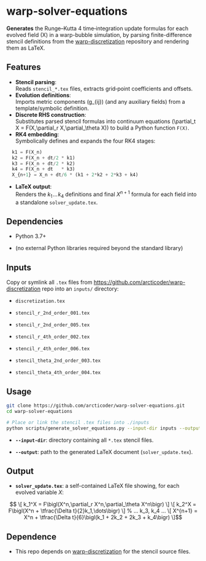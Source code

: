 # warp-solver-equations

**Generates** the Runge–Kutta 4 time‐integration update formulas for each evolved field \(X\) in a warp-bubble simulation, by parsing finite-difference stencil definitions from the [warp-discretization](/arcticoder/warp-discretization) repository and rendering them as LaTeX.

## Features

- **Stencil parsing**:  
  Reads `stencil_*.tex` files, extracts grid‐point coefficients and offsets.
- **Evolution definitions**:  
  Imports metric components \(g_{ij}\) (and any auxiliary fields) from a template/symbolic definition.
- **Discrete RHS construction**:  
  Substitutes parsed stencil formulas into continuum equations \(\partial_t X = F(X,\partial_r X,\partial_\theta X)\) to build a Python function `F(X)`.
- **RK4 embedding**:  
  Symbolically defines and expands the four RK4 stages:
```python
  k1 = F(X_n)
  k2 = F(X_n + dt/2 * k1)
  k3 = F(X_n + dt/2 * k2)
  k4 = F(X_n + dt   * k3)
  X_{n+1} = X_n + dt/6 * (k1 + 2*k2 + 2*k3 + k4)
```

-   **LaTeX output**:  
    Renders the $k_1\!\dots\!k_4$ definitions and final $X^{n+1}$ formula for each field into a standalone `solver_update.tex`.
    

## Dependencies

-   Python 3.7+
    
-   (no external Python libraries required beyond the standard library)
    

## Inputs

Copy or symlink all `.tex` files from https://github.com/arcticoder/warp-discretization repo into an `inputs/` directory:

-   `discretization.tex`
    
-   `stencil_r_2nd_order_001.tex`
    
-   `stencil_r_2nd_order_005.tex`
    
-   `stencil_r_4th_order_002.tex`
    
-   `stencil_r_4th_order_006.tex`
    
-   `stencil_theta_2nd_order_003.tex`
    
-   `stencil_theta_4th_order_004.tex`
    

## Usage

```bash
git clone https://github.com/arcticoder/warp-solver-equations.git
cd warp-solver-equations

# Place or link the stencil .tex files into ./inputs
python scripts/generate_solver_equations.py --input-dir inputs --output solver_update.tex
```

-   **`--input-dir`**: directory containing all `*.tex` stencil files.
    
-   **`--output`**: path to the generated LaTeX document (`solver_update.tex`).
    

## Output

-   **`solver_update.tex`**: a self-contained LaTeX file showing, for each evolved variable $X$:
    
```math
    \[
      k_1^X = F\bigl(X^n,\partial_r X^n,\partial_\theta X^n\bigr)
    \]
    \[
      k_2^X = F\bigl(X^n + \tfrac{\Delta t}{2}k_1,\dots\bigr)
    \]
    % … k_3, k_4 …
    \[
      X^{n+1} = X^n + \tfrac{\Delta t}{6}\bigl(k_1 + 2k_2 + 2k_3 + k_4\bigr)
    \]
```
    

## Dependence

-   This repo depends on [warp-discretization](https://github.com/arcticoder/warp-discretization) for the stencil source files.
    
